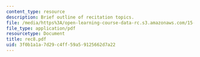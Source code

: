 ```yaml
---
content_type: resource
description: Brief outline of recitation topics.
file: /media/https%3A/open-learning-course-data-rc.s3.amazonaws.com/15-301-managerial-psychology-laboratory-fall-2004/3f0b1a1a7d29c4ff59a59125662d7a22_rec8.pdf
file_type: application/pdf
resourcetype: Document
title: rec8.pdf
uid: 3f0b1a1a-7d29-c4ff-59a5-9125662d7a22
---
```


